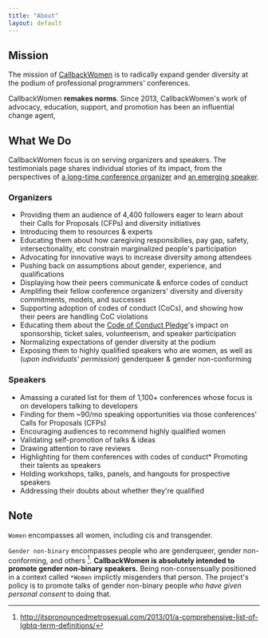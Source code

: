 ```yaml
---
title: "About"
layout: default
---
```



## Mission

The mission of [CallbackWomen](http://twitter.com/callbackwomen) is to radically expand gender diversity at the podium of professional programmers' conferences.

CallbackWomen **remakes norms**. Since 2013, CallbackWomen's work of advocacy, education, support, and promotion has been an influential change agent,


## What We Do

CallbackWomen focus is on serving organizers and speakers. The testimonials page shares individual stories of its impact, from the perspectives of [a long-time conference organizer](testimonials.html) and [an emerging speaker](testimonials.html#speaker).

### Organizers

* Providing them an audience of 4,400 followers eager to learn about their Calls for Proposals (CFPs) and diversity initiatives
* Introducing them to resources & experts
* Educating them about how caregiving responsibilies, pay gap, safety, intersectionality, etc constrain marginalized people's participation
* Advocating for innovative ways to increase diversity among attendees
* Pushing back on assumptions about gender, experience, and qualifications
* Displaying how their peers communicate & enforce codes of conduct
* Amplifing their fellow conference organizers' diversity and diversity commitments, models, and successes
* Supporting adoption of codes of conduct (CoCs), and showing how their peers are handling CoC violations
* Educating them about the [Code of Conduct Pledge](http://twitter.com/cocpledge)'s impact on sponsorship, ticket sales, volunteerism, and speaker participation
* Normalizing expectations of gender diversity at the podium
* Exposing them to highly qualified speakers who are women, as well as (*upon individuals' permission*) genderqueer & gender non-conforming


### Speakers

* Amassing a curated list for them of 1,100+ conferences whose focus is on developers talking to developers
* Finding for them ~90/mo speaking opportunities via those conferences' Calls for Proposals (CFPs)
* Encouraging audiences to recommend highly qualified women 
* Validating self-promotion of talks & ideas
* Drawing attention to rave reviews
* Highlighting for them conferences with codes of conduct* Promoting their talents as speakers
* Holding workshops, talks, panels, and hangouts for prospective speakers
* Addressing their doubts about whether they're qualified



## Note

`Women` encompasses all women, including cis and transgender.

`Gender non-binary` encompasses people who are genderqueer, gender non-conforming, and others [^1]. **CallbackWomen is absolutely intended to promote  gender non-binary speakers.** Being non-consensually positioned in a context called `*Women` implictly misgenders that person. The project's policy is to promote talks of gender non-binary people *who have given personal consent* to doing that.

[^1]: http://itspronouncedmetrosexual.com/2013/01/a-comprehensive-list-of-lgbtq-term-definitions/





